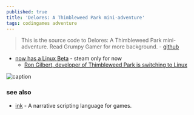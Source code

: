 ```yaml
---
published: true
title: 'Delores: A Thimbleweed Park mini-adventure'
tags: codingames adventure
---
```

> This is the source code to Delores: A Thimbleweed Park mini-adventure. Read Grumpy Gamer for more background. - [github](https://github.com/grumpygamer/DeloresDev)

- [now has a Linux Beta](https://www.gamingonlinux.com/2020/09/delores-a-thimbleweed-park-mini-adventure-now-has-a-linux-beta) - steam only for now
	- [Ron Gilbert, developer of Thimbleweed Park is switching to Linux](https://www.gamingonlinux.com/2020/07/ron-gilbert-developer-of-thimbleweed-park-is-switching-to-linux)

![caption](https://thimbleweedpark.com/img/delores_header.png)

### see also
- [ink](https://www.inklestudios.com/ink/) - A narrative scripting language for games.

